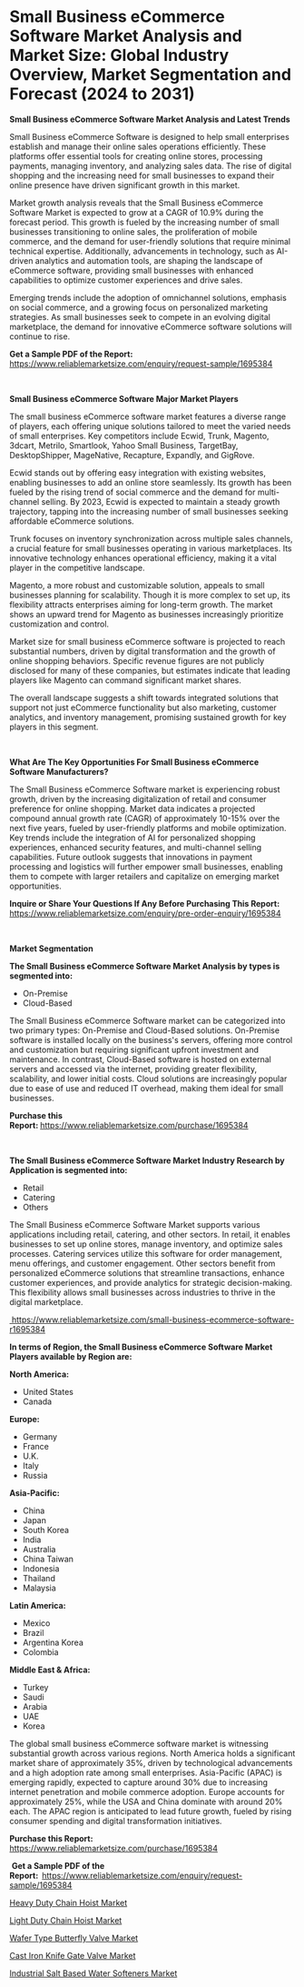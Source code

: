 <p><h1>Small Business eCommerce Software Market Analysis and Market Size: Global Industry Overview, Market Segmentation and Forecast (2024 to 2031)</h1></p><p><strong>Small Business eCommerce Software Market Analysis and Latest Trends</strong></p>
<p><p>Small Business eCommerce Software is designed to help small enterprises establish and manage their online sales operations efficiently. These platforms offer essential tools for creating online stores, processing payments, managing inventory, and analyzing sales data. The rise of digital shopping and the increasing need for small businesses to expand their online presence have driven significant growth in this market.</p><p>Market growth analysis reveals that the Small Business eCommerce Software Market is expected to grow at a CAGR of 10.9% during the forecast period. This growth is fueled by the increasing number of small businesses transitioning to online sales, the proliferation of mobile commerce, and the demand for user-friendly solutions that require minimal technical expertise. Additionally, advancements in technology, such as AI-driven analytics and automation tools, are shaping the landscape of eCommerce software, providing small businesses with enhanced capabilities to optimize customer experiences and drive sales. </p><p>Emerging trends include the adoption of omnichannel solutions, emphasis on social commerce, and a growing focus on personalized marketing strategies. As small businesses seek to compete in an evolving digital marketplace, the demand for innovative eCommerce software solutions will continue to rise.</p></p>
<p><strong>Get a Sample PDF of the Report:&nbsp;</strong> <a href="https://www.reliablemarketsize.com/enquiry/request-sample/1695384?utm_campaign=1259&utm_medium=2&utm_source=Github&utm_content=ia&utm_term=19102024&utm_id=small-business-ecommerce-software">https://www.reliablemarketsize.com/enquiry/request-sample/1695384</a></p>
<p>&nbsp;</p>
<p><strong>Small Business eCommerce Software Major Market Players</strong></p>
<p><p>The small business eCommerce software market features a diverse range of players, each offering unique solutions tailored to meet the varied needs of small enterprises. Key competitors include Ecwid, Trunk, Magento, 3dcart, Metrilo, Smartlook, Yahoo Small Business, TargetBay, DesktopShipper, MageNative, Recapture, Expandly, and GigRove.</p><p>Ecwid stands out by offering easy integration with existing websites, enabling businesses to add an online store seamlessly. Its growth has been fueled by the rising trend of social commerce and the demand for multi-channel selling. By 2023, Ecwid is expected to maintain a steady growth trajectory, tapping into the increasing number of small businesses seeking affordable eCommerce solutions.</p><p>Trunk focuses on inventory synchronization across multiple sales channels, a crucial feature for small businesses operating in various marketplaces. Its innovative technology enhances operational efficiency, making it a vital player in the competitive landscape.</p><p>Magento, a more robust and customizable solution, appeals to small businesses planning for scalability. Though it is more complex to set up, its flexibility attracts enterprises aiming for long-term growth. The market shows an upward trend for Magento as businesses increasingly prioritize customization and control.</p><p>Market size for small business eCommerce software is projected to reach substantial numbers, driven by digital transformation and the growth of online shopping behaviors. Specific revenue figures are not publicly disclosed for many of these companies, but estimates indicate that leading players like Magento can command significant market shares.</p><p>The overall landscape suggests a shift towards integrated solutions that support not just eCommerce functionality but also marketing, customer analytics, and inventory management, promising sustained growth for key players in this segment.</p></p>
<p>&nbsp;</p>
<p><strong>What Are The Key Opportunities For Small Business eCommerce Software Manufacturers?</strong></p>
<p><p>The Small Business eCommerce Software market is experiencing robust growth, driven by the increasing digitalization of retail and consumer preference for online shopping. Market data indicates a projected compound annual growth rate (CAGR) of approximately 10-15% over the next five years, fueled by user-friendly platforms and mobile optimization. Key trends include the integration of AI for personalized shopping experiences, enhanced security features, and multi-channel selling capabilities. Future outlook suggests that innovations in payment processing and logistics will further empower small businesses, enabling them to compete with larger retailers and capitalize on emerging market opportunities.</p></p>
<p><strong>Inquire or Share Your Questions If Any Before Purchasing This Report:</strong> <a href="https://www.reliablemarketsize.com/enquiry/pre-order-enquiry/1695384?utm_campaign=1259&utm_medium=2&utm_source=Github&utm_content=ia&utm_term=19102024&utm_id=small-business-ecommerce-software">https://www.reliablemarketsize.com/enquiry/pre-order-enquiry/1695384</a></p>
<p>&nbsp;</p>
<p><strong>Market Segmentation</strong></p>
<p><strong>The Small Business eCommerce Software Market Analysis by types is segmented into:</strong></p>
<p><ul><li>On-Premise</li><li>Cloud-Based</li></ul></p>
<p><p>The Small Business eCommerce Software market can be categorized into two primary types: On-Premise and Cloud-Based solutions. On-Premise software is installed locally on the business's servers, offering more control and customization but requiring significant upfront investment and maintenance. In contrast, Cloud-Based software is hosted on external servers and accessed via the internet, providing greater flexibility, scalability, and lower initial costs. Cloud solutions are increasingly popular due to ease of use and reduced IT overhead, making them ideal for small businesses.</p></p>
<p><strong>Purchase this Report:&nbsp;</strong><a href="https://www.reliablemarketsize.com/purchase/1695384?utm_campaign=1259&utm_medium=2&utm_source=Github&utm_content=ia&utm_term=19102024&utm_id=small-business-ecommerce-software">https://www.reliablemarketsize.com/purchase/1695384</a></p>
<p>&nbsp;</p>
<p><strong>The Small Business eCommerce Software Market Industry Research by Application is segmented into:</strong></p>
<p><ul><li>Retail</li><li>Catering</li><li>Others</li></ul></p>
<p><p>The Small Business eCommerce Software Market supports various applications including retail, catering, and other sectors. In retail, it enables businesses to set up online stores, manage inventory, and optimize sales processes. Catering services utilize this software for order management, menu offerings, and customer engagement. Other sectors benefit from personalized eCommerce solutions that streamline transactions, enhance customer experiences, and provide analytics for strategic decision-making. This flexibility allows small businesses across industries to thrive in the digital marketplace.</p></p>
<p><a href="https://www.reliablemarketsize.com/small-business-ecommerce-software-r1695384?utm_campaign=1259&utm_medium=2&utm_source=Github&utm_content=ia&utm_term=19102024&utm_id=small-business-ecommerce-software">&nbsp;https://www.reliablemarketsize.com/small-business-ecommerce-software-r1695384</a></p>
<p><strong>In terms of Region, the Small Business eCommerce Software Market Players available by Region are:</strong></p>
<p>
    <p> <strong> North America: </strong>
        <ul>
            <li>United States</li>
            <li>Canada</li>
        </ul>
        </p> 
    <p> <strong> Europe: </strong>
        <ul>
            <li>Germany</li>
            <li>France</li>
            <li>U.K.</li>
            <li>Italy</li>
            <li>Russia</li>
        </ul>
        </p> 
    <p> <strong> Asia-Pacific: </strong>
        <ul>
            <li>China</li>
            <li>Japan</li>
            <li>South Korea</li>
            <li>India</li>
            <li>Australia</li>
            <li>China Taiwan</li>
            <li>Indonesia</li>
            <li>Thailand</li>
            <li>Malaysia</li>
        </ul>
        </p> 
    <p> <strong> Latin America: </strong>
        <ul>
            <li>Mexico</li>
            <li>Brazil</li>
            <li>Argentina Korea</li>
            <li>Colombia</li>
        </ul>
        </p> 
    <p> <strong> Middle East & Africa: </strong>
        <ul>
            <li>Turkey</li>
            <li>Saudi</li>
            <li>Arabia</li>
            <li>UAE</li>
            <li>Korea</li>
        </ul>
    </p>
    </p>
<p><p>The global small business eCommerce software market is witnessing substantial growth across various regions. North America holds a significant market share of approximately 35%, driven by technological advancements and a high adoption rate among small enterprises. Asia-Pacific (APAC) is emerging rapidly, expected to capture around 30% due to increasing internet penetration and mobile commerce adoption. Europe accounts for approximately 25%, while the USA and China dominate with around 20% each. The APAC region is anticipated to lead future growth, fueled by rising consumer spending and digital transformation initiatives.</p></p>
<p><strong>Purchase this Report: </strong><a href="https://www.reliablemarketsize.com/purchase/1695384?utm_campaign=1259&utm_medium=2&utm_source=Github&utm_content=ia&utm_term=19102024&utm_id=small-business-ecommerce-software">https://www.reliablemarketsize.com/purchase/1695384</a></p>
<p>&nbsp;<strong>Get a Sample PDF of the Report:&nbsp;&nbsp;</strong><a href="https://www.reliablemarketsize.com/enquiry/request-sample/1695384?utm_campaign=1259&utm_medium=2&utm_source=Github&utm_content=ia&utm_term=19102024&utm_id=small-business-ecommerce-software">https://www.reliablemarketsize.com/enquiry/request-sample/1695384</a></p>
<p><strong></strong></p>
<p><p><a href="https://www.linkedin.com/pulse/heavy-duty-chain-hoist-market-size-growth-industry-qrvvc?utm_campaign=1259&utm_medium=2&utm_source=Github&utm_content=ia&utm_term=19102024&utm_id=small-business-ecommerce-software">Heavy Duty Chain Hoist Market</a></p><p><a href="https://www.linkedin.com/pulse/emerging-opportunities-challenges-global-light-duty-zcaec?utm_campaign=1259&utm_medium=2&utm_source=Github&utm_content=ia&utm_term=19102024&utm_id=small-business-ecommerce-software">Light Duty Chain Hoist Market</a></p><p><a href="https://issuu.com/reportprime-2/docs/wafer-type-butterfly-valve-market-s_b9a5232ff7227f?utm_campaign=1259&utm_medium=2&utm_source=Github&utm_content=ia&utm_term=19102024&utm_id=small-business-ecommerce-software">Wafer Type Butterfly Valve Market</a></p><p><a href="https://issuu.com/reportprime-2/docs/cast-iron-knife-gate-valve-market-s_a755f117e49c0e?utm_campaign=1259&utm_medium=2&utm_source=Github&utm_content=ia&utm_term=19102024&utm_id=small-business-ecommerce-software">Cast Iron Knife Gate Valve Market</a></p><p><a href="https://github.com/mabutironaldo/Market-Research-Report-List-6/blob/main/industrial-salt-based-water-softeners-market.md?utm_campaign=1259&utm_medium=2&utm_source=Github&utm_content=ia&utm_term=19102024&utm_id=small-business-ecommerce-software">Industrial Salt Based Water Softeners Market</a></p></p>